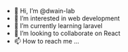 - 👋 Hi, I’m @dwain-lab
- 👀 I’m interested in web development
- 🌱 I’m currently learning laravel
- 💞️ I’m looking to collaborate on React
- 📫 How to reach me ...

<!---
dwain-lab/dwain-lab is a ✨ special ✨ repository because its `README.md` (this file) appears on your GitHub profile.
You can click the Preview link to take a look at your changes.
--->

